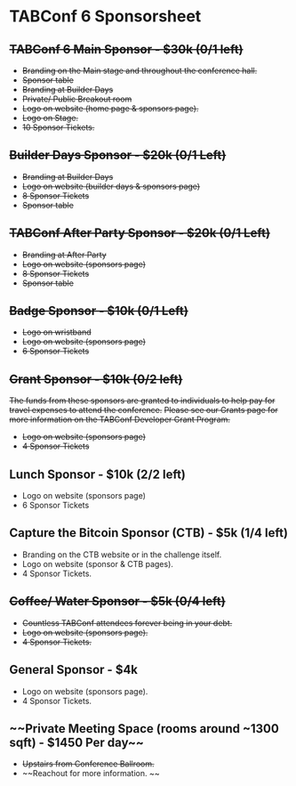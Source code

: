# TABConf 6 Sponsorsheet

## ~~TABConf 6 Main Sponsor - $30k (0/1 left)~~
- ~~Branding on the Main stage and throughout the conference hall.~~
- ~~Sponsor table~~
- ~~Branding at Builder Days~~
- ~~Private/ Public Breakout room~~
- ~~Logo on website (home page & sponsors page).~~
- ~~Logo on Stage.~~
- ~~10 Sponsor Tickets.~~

## ~~Builder Days Sponsor - $20k (0/1 Left)~~
- ~~Branding at Builder Days~~
- ~~Logo on website (builder days & sponsors page)~~
- ~~8 Sponsor Tickets~~
- ~~Sponsor table~~

## ~~TABConf After Party Sponsor - $20k (0/1 Left)~~
- ~~Branding at After Party~~
- ~~Logo on website (sponsors page)~~
- ~~8 Sponsor Tickets~~
- ~~Sponsor table~~

## ~~Badge Sponsor - $10k (0/1 Left)~~
- ~~Logo on wristband~~
- ~~Logo on website (sponsors page)~~
- ~~6 Sponsor Tickets~~

## ~~Grant Sponsor - $10k (0/2 left)~~
~~The funds from these sponsors are granted to individuals to help pay for travel expenses to attend the conference.~~
~~Please see our Grants page for more information on the TABConf Developer Grant Program.~~
- ~~Logo on website (sponsors page)~~
- ~~4 Sponsor Tickets~~

## Lunch Sponsor - $10k (2/2 left)
- Logo on website (sponsors page)
- 6 Sponsor Tickets

## Capture the Bitcoin Sponsor (CTB) - $5k (1/4 left)
- Branding on the CTB website or in the challenge itself.
- Logo on website (sponsor & CTB pages).
- 4 Sponsor Tickets.

## ~~Coffee/ Water Sponsor - $5k (0/4 left)~~
- ~~Countless TABConf attendees forever being in your debt.~~
- ~~Logo on website (sponsors page).~~
- ~~4 Sponsor Tickets.~~

## General Sponsor - $4k
- Logo on website (sponsors page).
- 4 Sponsor Tickets.

## ~~Private Meeting Space (rooms around ~1300 sqft) - $1450 Per day~~
- ~~Upstairs from Conference Ballroom.~~
- ~~Reachout for more information. ~~

